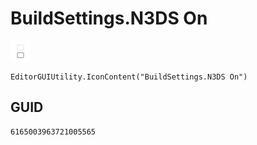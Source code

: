 # BuildSettings.N3DS On
![](/img/BuildSettings.N3DS%20On.png)

``` CSharp
EditorGUIUtility.IconContent("BuildSettings.N3DS On")
```
## GUID
```
6165003963721005565
```
